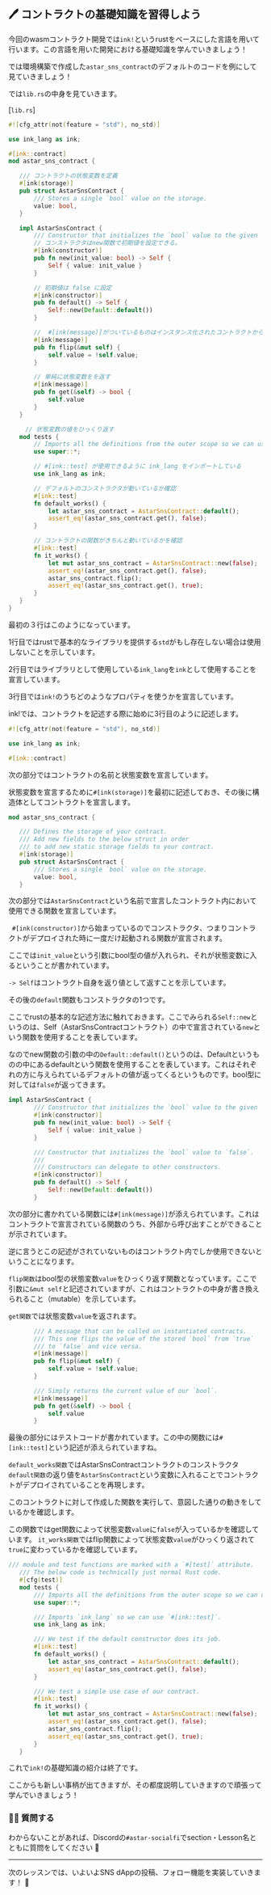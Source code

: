 ## 🖊 コントラクトの基礎知識を習得しよう

今回のwasmコントラクト開発では`ink!`というrustをベースにした言語を用いて行います。この言語を用いた開発における基礎知識を学んでいきましょう！

では環境構築で作成した`astar_sns_contract`のデフォルトのコードを例にして見ていきましょう！

では`lib.rs`の中身を見ていきます。

[`lib.rs`]

```rust
#![cfg_attr(not(feature = "std"), no_std)]

use ink_lang as ink;

#[ink::contract]
mod astar_sns_contract {

   /// コントラクトの状態変数を定義
   #[ink(storage)]
   pub struct AstarSnsContract {
       /// Stores a single `bool` value on the storage.
       value: bool,
   }

   impl AstarSnsContract {
       /// Constructor that initializes the `bool` value to the given `init_value`.
       // コンストラクタはnew関数で初期値を設定できる。
       #[ink(constructor)]
       pub fn new(init_value: bool) -> Self {
           Self { value: init_value }
       }

       // 初期値は false に設定
       #[ink(constructor)]
       pub fn default() -> Self {
           Self::new(Default::default())
       }

       //  #[ink(message)]がついているものはインスタンス化されたコントラクトから呼び出し可能
       #[ink(message)]
       pub fn flip(&mut self) {
           self.value = !self.value;
       }

       // 単純に状態変数をを返す
       #[ink(message)]
       pub fn get(&self) -> bool {
           self.value
       }
   }

   　// 状態変数の値をひっくり返す
   mod tests {
       // Imports all the definitions from the outer scope so we can use them here.
       use super::*;

       // #[ink::test] が使用できるように ink_lang をインポートしている
       use ink_lang as ink;

       // デフォルトのコンストラクタが動いているか確認
       #[ink::test]
       fn default_works() {
           let astar_sns_contract = AstarSnsContract::default();
           assert_eq!(astar_sns_contract.get(), false);
       }

       // コントラクトの関数がきちんと動いているかを確認
       #[ink::test]
       fn it_works() {
           let mut astar_sns_contract = AstarSnsContract::new(false);
           assert_eq!(astar_sns_contract.get(), false);
           astar_sns_contract.flip();
           assert_eq!(astar_sns_contract.get(), true);
       }
   }
}

```

最初の３行はこのようになっています。

1行目ではrustで基本的なライブラリを提供する`std`がもし存在しない場合は使用しないことを示しています。

2行目ではライブラリとして使用している`ink_lang`を`ink`として使用することを宣言しています。

3行目では`ink!`のうちどのようなプロパティを使うかを宣言しています。

ink!では、コントラクトを記述する際に始めに3行目のように記述します。

```rust
#![cfg_attr(not(feature = "std"), no_std)]

use ink_lang as ink;

#[ink::contract]
```

次の部分ではコントラクトの名前と状態変数を宣言しています。

状態変数を宣言するために`#[ink(storage)]`を最初に記述しておき、その後に構造体としてコントラクトを宣言します。

```rust
mod astar_sns_contract {

   /// Defines the storage of your contract.
   /// Add new fields to the below struct in order
   /// to add new static storage fields to your contract.
   #[ink(storage)]
   pub struct AstarSnsContract {
       /// Stores a single `bool` value on the storage.
       value: bool,
   }
```

次の部分では`AstarSnsContract`という名前で宣言したコントラクト内において使用できる関数を宣言しています。

` #[ink(constructor)]`から始まっているのでコンストラクタ、つまりコントラクトがデプロイされた時に一度だけ起動される関数が宣言されます。

ここでは`init_value`という引数にbool型の値が入れられ、それが状態変数に入るということが書かれています。

`-> Self`はコントラクト自身を返り値として返すことを示しています。

その後の`default`関数もコンストラクタの1つです。

ここでrustの基本的な記述方法に触れておきます。ここでみられる`Self::new`というのは、Self（AstarSnsContractコントラクト）の中で宣言されている`new`という関数を使用することを表しています。

なのでnew関数の引数の中の`Default::default()`というのは、Defaultというものの中にあるdefaultという関数を使用することを表しています。これはそれぞれの方に与えられているデフォルトの値が返ってくるというものです。bool型に対しては`false`が返ってきます。

```rust
impl AstarSnsContract {
       /// Constructor that initializes the `bool` value to the given `init_value`.
       #[ink(constructor)]
       pub fn new(init_value: bool) -> Self {
           Self { value: init_value }
       }

       /// Constructor that initializes the `bool` value to `false`.
       ///
       /// Constructors can delegate to other constructors.
       #[ink(constructor)]
       pub fn default() -> Self {
           Self::new(Default::default())
       }
```

次の部分に書かれている関数には`#[ink(message)]`が添えられています。これはコントラクトで宣言されている関数のうち、外部から呼び出すことができることが示されています。

逆に言うとこの記述がされていないものはコントラクト内でしか使用できないということになります。

`flip関数`はbool型の状態変数`value`をひっくり返す関数となっています。ここで引数に`&mut self`と記述されていますが、これはコントラクトの中身が書き換えられること（mutable）を示しています。

`get関数`では状態変数`value`を返されます。

```rust
       /// A message that can be called on instantiated contracts.
       /// This one flips the value of the stored `bool` from `true`
       /// to `false` and vice versa.
       #[ink(message)]
       pub fn flip(&mut self) {
           self.value = !self.value;
       }

       /// Simply returns the current value of our `bool`.
       #[ink(message)]
       pub fn get(&self) -> bool {
           self.value
       }
```

最後の部分にはテストコードが書かれています。この中の関数には`#[ink::test]`という記述が添えられていますね。

`default_works関数`ではAstarSnsContractコントラクトのコンストラクタ`default関数`の返り値を`AstarSnsContract`という変数に入れることでコントラクトがデプロイされていることを再現します。

このコントラクトに対して作成した関数を実行して、意図した通りの動きをしているかを確認します。

この関数ではget関数によって状態変数`value`に`false`が入っているかを確認しています。
`it_works関数`ではflip関数によって状態変数`value`がひっくり返されて`true`に変わっているかを確認しています。

```rust
/// module and test functions are marked with a `#[test]` attribute.
   /// The below code is technically just normal Rust code.
   #[cfg(test)]
   mod tests {
       /// Imports all the definitions from the outer scope so we can use them here.
       use super::*;

       /// Imports `ink_lang` so we can use `#[ink::test]`.
       use ink_lang as ink;

       /// We test if the default constructor does its job.
       #[ink::test]
       fn default_works() {
           let astar_sns_contract = AstarSnsContract::default();
           assert_eq!(astar_sns_contract.get(), false);
       }

       /// We test a simple use case of our contract.
       #[ink::test]
       fn it_works() {
           let mut astar_sns_contract = AstarSnsContract::new(false);
           assert_eq!(astar_sns_contract.get(), false);
           astar_sns_contract.flip();
           assert_eq!(astar_sns_contract.get(), true);
       }
   }
```

これで`ink!`の基礎知識の紹介は終了です。

ここからも新しい事柄が出てきますが、その都度説明していきますので頑張って学んでいきましょう！

### 🙋‍♂️ 質問する

わからないことがあれば、Discordの`#astar-socialfi`でsection・Lesson名とともに質問をしてください 👋

---

次のレッスンでは、いよいよSNS dAppの投稿、フォロー機能を実装していきます！ 🎉
